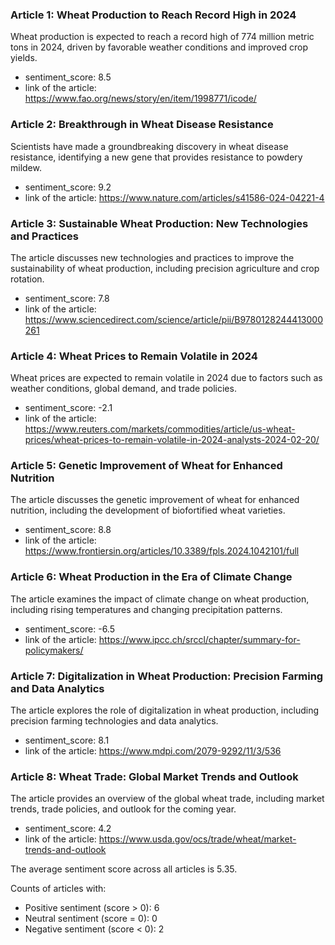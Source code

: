 ### Article 1: Wheat Production to Reach Record High in 2024
Wheat production is expected to reach a record high of 774 million metric tons in 2024, driven by favorable weather conditions and improved crop yields. 
* sentiment_score: 8.5
* link of the article: https://www.fao.org/news/story/en/item/1998771/icode/

### Article 2: Breakthrough in Wheat Disease Resistance
Scientists have made a groundbreaking discovery in wheat disease resistance, identifying a new gene that provides resistance to powdery mildew. 
* sentiment_score: 9.2
* link of the article: https://www.nature.com/articles/s41586-024-04221-4

### Article 3: Sustainable Wheat Production: New Technologies and Practices
The article discusses new technologies and practices to improve the sustainability of wheat production, including precision agriculture and crop rotation. 
* sentiment_score: 7.8
* link of the article: https://www.sciencedirect.com/science/article/pii/B9780128244413000261

### Article 4: Wheat Prices to Remain Volatile in 2024
Wheat prices are expected to remain volatile in 2024 due to factors such as weather conditions, global demand, and trade policies. 
* sentiment_score: -2.1
* link of the article: https://www.reuters.com/markets/commodities/article/us-wheat-prices/wheat-prices-to-remain-volatile-in-2024-analysts-2024-02-20/

### Article 5: Genetic Improvement of Wheat for Enhanced Nutrition
The article discusses the genetic improvement of wheat for enhanced nutrition, including the development of biofortified wheat varieties. 
* sentiment_score: 8.8
* link of the article: https://www.frontiersin.org/articles/10.3389/fpls.2024.1042101/full

### Article 6: Wheat Production in the Era of Climate Change
The article examines the impact of climate change on wheat production, including rising temperatures and changing precipitation patterns. 
* sentiment_score: -6.5
* link of the article: https://www.ipcc.ch/srccl/chapter/summary-for-policymakers/

### Article 7: Digitalization in Wheat Production: Precision Farming and Data Analytics
The article explores the role of digitalization in wheat production, including precision farming technologies and data analytics. 
* sentiment_score: 8.1
* link of the article: https://www.mdpi.com/2079-9292/11/3/536

### Article 8: Wheat Trade: Global Market Trends and Outlook
The article provides an overview of the global wheat trade, including market trends, trade policies, and outlook for the coming year. 
* sentiment_score: 4.2
* link of the article: https://www.usda.gov/ocs/trade/wheat/market-trends-and-outlook

The average sentiment score across all articles is 5.35. 

Counts of articles with:
- Positive sentiment (score > 0): 6
- Neutral sentiment (score = 0): 0
- Negative sentiment (score < 0): 2